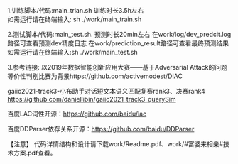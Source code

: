 1.训练脚本/代码:main_trian.sh 训练时长3.5h左右  
如需运行请在终端输入: sh ./work/main_train.sh

2.测试脚本/代码:main_test.sh.  预测时长20min左右 
在work/log/dev_predcit.log路径可查看预测dev精度日志
在work/prediction_result路径可查看最终预测结果
如需运行请在终端输入:sh ./work/main_test.sh

3.参考链接: 
以2019年数据智能创新应用大赛——基于Adversarial Attack的问题等价性判别比赛为背景https://github.com/activemodest/DIAC

gaiic2021-track3-小布助手对话短文本语义匹配复赛rank3、决赛rank4
https://github.com/daniellibin/gaiic2021_track3_querySim

百度LAC词性开源：https://github.com/baidu/lac

百度DDParser依存关系开源：https://github.com/baidu/DDParser

【注意】
代码详情结构和设计请下载work/Readme.pdf、work/#富婆来相亲#技术方案.pdf查看。
